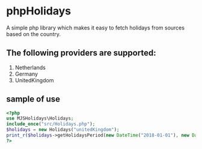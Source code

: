 # phpHolidays
A simple php library which makes it easy to fetch holidays from sources based on the country.  

## The following providers are supported:
1. Netherlands
2. Germany
3. UnitedKingdom

## sample of use
```php
<?php
use MJSHolidays\Holidays;
include_once("src/Holidays.php");
$holidays = new Holidays("unitedKingdom");
print_r($holidays->getHolidaysPeriod(new DateTime("2018-01-01"), new DateTime("2018-12-31")));
?>
```

